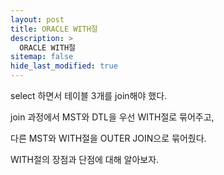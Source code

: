 ```yaml
---
layout: post
title: ORACLE WITH절
description: >
  ORACLE WITH절
sitemap: false
hide_last_modified: true
---
```


select 하면서 테이블 3개를 join해야 했다.

join 과정에서 MST와 DTL을 우선 WITH절로 묶어주고,

다른 MST와 WITH절을 OUTER JOIN으로 묶어줬다.

WITH절의 장점과 단점에 대해 알아보자.